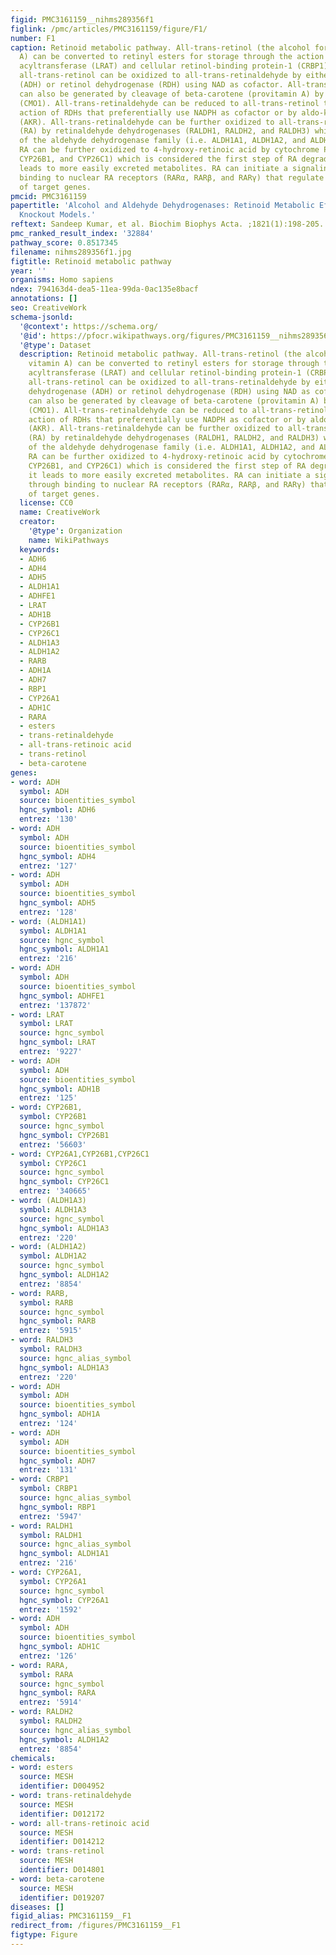 ```yaml
---
figid: PMC3161159__nihms289356f1
figlink: /pmc/articles/PMC3161159/figure/F1/
number: F1
caption: Retinoid metabolic pathway. All-trans-retinol (the alcohol form of vitamin
  A) can be converted to retinyl esters for storage through the action lecithin-retinol
  acyltransferase (LRAT) and cellular retinol-binding protein-1 (CRBP1). Alternatively,
  all-trans-retinol can be oxidized to all-trans-retinaldehyde by either alcohol dehydrogenase
  (ADH) or retinol dehydrogenase (RDH) using NAD as cofactor. All-trans-retinaldehyde
  can also be generated by cleavage of beta-carotene (provitamin A) by carotenoid-15,15′-oxygenase
  (CMO1). All-trans-retinaldehyde can be reduced to all-trans-retinol through the
  action of RDHs that preferentially use NADPH as cofactor or by aldo-keto reductases
  (AKR). All-trans-retinaldehyde can be further oxidized to all-trans-retinoic acid
  (RA) by retinaldehyde dehydrogenases (RALDH1, RALDH2, and RALDH3) which are members
  of the aldehyde dehydrogenase family (i.e. ALDH1A1, ALDH1A2, and ALDH1A3, respectively).
  RA can be further oxidized to 4-hydroxy-retinoic acid by cytochrome P450s (CYP26A1,
  CYP26B1, and CYP26C1) which is considered the first step of RA degradation as it
  leads to more easily excreted metabolites. RA can initiate a signaling event through
  binding to nuclear RA receptors (RARα, RARβ, and RARγ) that regulate transcription
  of target genes.
pmcid: PMC3161159
papertitle: 'Alcohol and Aldehyde Dehydrogenases: Retinoid Metabolic Effects in Mouse
  Knockout Models.'
reftext: Sandeep Kumar, et al. Biochim Biophys Acta. ;1821(1):198-205.
pmc_ranked_result_index: '32884'
pathway_score: 0.8517345
filename: nihms289356f1.jpg
figtitle: Retinoid metabolic pathway
year: ''
organisms: Homo sapiens
ndex: 794163d4-dea5-11ea-99da-0ac135e8bacf
annotations: []
seo: CreativeWork
schema-jsonld:
  '@context': https://schema.org/
  '@id': https://pfocr.wikipathways.org/figures/PMC3161159__nihms289356f1.html
  '@type': Dataset
  description: Retinoid metabolic pathway. All-trans-retinol (the alcohol form of
    vitamin A) can be converted to retinyl esters for storage through the action lecithin-retinol
    acyltransferase (LRAT) and cellular retinol-binding protein-1 (CRBP1). Alternatively,
    all-trans-retinol can be oxidized to all-trans-retinaldehyde by either alcohol
    dehydrogenase (ADH) or retinol dehydrogenase (RDH) using NAD as cofactor. All-trans-retinaldehyde
    can also be generated by cleavage of beta-carotene (provitamin A) by carotenoid-15,15′-oxygenase
    (CMO1). All-trans-retinaldehyde can be reduced to all-trans-retinol through the
    action of RDHs that preferentially use NADPH as cofactor or by aldo-keto reductases
    (AKR). All-trans-retinaldehyde can be further oxidized to all-trans-retinoic acid
    (RA) by retinaldehyde dehydrogenases (RALDH1, RALDH2, and RALDH3) which are members
    of the aldehyde dehydrogenase family (i.e. ALDH1A1, ALDH1A2, and ALDH1A3, respectively).
    RA can be further oxidized to 4-hydroxy-retinoic acid by cytochrome P450s (CYP26A1,
    CYP26B1, and CYP26C1) which is considered the first step of RA degradation as
    it leads to more easily excreted metabolites. RA can initiate a signaling event
    through binding to nuclear RA receptors (RARα, RARβ, and RARγ) that regulate transcription
    of target genes.
  license: CC0
  name: CreativeWork
  creator:
    '@type': Organization
    name: WikiPathways
  keywords:
  - ADH6
  - ADH4
  - ADH5
  - ALDH1A1
  - ADHFE1
  - LRAT
  - ADH1B
  - CYP26B1
  - CYP26C1
  - ALDH1A3
  - ALDH1A2
  - RARB
  - ADH1A
  - ADH7
  - RBP1
  - CYP26A1
  - ADH1C
  - RARA
  - esters
  - trans-retinaldehyde
  - all-trans-retinoic acid
  - trans-retinol
  - beta-carotene
genes:
- word: ADH
  symbol: ADH
  source: bioentities_symbol
  hgnc_symbol: ADH6
  entrez: '130'
- word: ADH
  symbol: ADH
  source: bioentities_symbol
  hgnc_symbol: ADH4
  entrez: '127'
- word: ADH
  symbol: ADH
  source: bioentities_symbol
  hgnc_symbol: ADH5
  entrez: '128'
- word: (ALDH1A1)
  symbol: ALDH1A1
  source: hgnc_symbol
  hgnc_symbol: ALDH1A1
  entrez: '216'
- word: ADH
  symbol: ADH
  source: bioentities_symbol
  hgnc_symbol: ADHFE1
  entrez: '137872'
- word: LRAT
  symbol: LRAT
  source: hgnc_symbol
  hgnc_symbol: LRAT
  entrez: '9227'
- word: ADH
  symbol: ADH
  source: bioentities_symbol
  hgnc_symbol: ADH1B
  entrez: '125'
- word: CYP26B1,
  symbol: CYP26B1
  source: hgnc_symbol
  hgnc_symbol: CYP26B1
  entrez: '56603'
- word: CYP26A1,CYP26B1,CYP26C1
  symbol: CYP26C1
  source: hgnc_symbol
  hgnc_symbol: CYP26C1
  entrez: '340665'
- word: (ALDH1A3)
  symbol: ALDH1A3
  source: hgnc_symbol
  hgnc_symbol: ALDH1A3
  entrez: '220'
- word: (ALDH1A2)
  symbol: ALDH1A2
  source: hgnc_symbol
  hgnc_symbol: ALDH1A2
  entrez: '8854'
- word: RARB,
  symbol: RARB
  source: hgnc_symbol
  hgnc_symbol: RARB
  entrez: '5915'
- word: RALDH3
  symbol: RALDH3
  source: hgnc_alias_symbol
  hgnc_symbol: ALDH1A3
  entrez: '220'
- word: ADH
  symbol: ADH
  source: bioentities_symbol
  hgnc_symbol: ADH1A
  entrez: '124'
- word: ADH
  symbol: ADH
  source: bioentities_symbol
  hgnc_symbol: ADH7
  entrez: '131'
- word: CRBP1
  symbol: CRBP1
  source: hgnc_alias_symbol
  hgnc_symbol: RBP1
  entrez: '5947'
- word: RALDH1
  symbol: RALDH1
  source: hgnc_alias_symbol
  hgnc_symbol: ALDH1A1
  entrez: '216'
- word: CYP26A1,
  symbol: CYP26A1
  source: hgnc_symbol
  hgnc_symbol: CYP26A1
  entrez: '1592'
- word: ADH
  symbol: ADH
  source: bioentities_symbol
  hgnc_symbol: ADH1C
  entrez: '126'
- word: RARA,
  symbol: RARA
  source: hgnc_symbol
  hgnc_symbol: RARA
  entrez: '5914'
- word: RALDH2
  symbol: RALDH2
  source: hgnc_alias_symbol
  hgnc_symbol: ALDH1A2
  entrez: '8854'
chemicals:
- word: esters
  source: MESH
  identifier: D004952
- word: trans-retinaldehyde
  source: MESH
  identifier: D012172
- word: all-trans-retinoic acid
  source: MESH
  identifier: D014212
- word: trans-retinol
  source: MESH
  identifier: D014801
- word: beta-carotene
  source: MESH
  identifier: D019207
diseases: []
figid_alias: PMC3161159__F1
redirect_from: /figures/PMC3161159__F1
figtype: Figure
---
```

